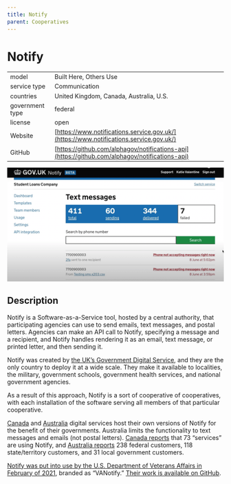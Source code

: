 ```yaml
---
title: Notify
parent: Cooperatives
---
```


# Notify

|                   |                                          |
|:------------------|:-----------------------------------------|
| model             | Built Here, Others Use
| service type      | Communication
| countries         | United Kingdom, Canada, Australia, U.S.
| government type   | federal
| license           | open
| Website           | [https://www.notifications.service.gov.uk/](https://www.notifications.service.gov.uk/)
| GitHub            | [https://github.com/alphagov/notifications-api](https://github.com/alphagov/notifications-api)

![notify screenshot](images/notify.png)

## Description

Notify is a Software-as-a-Service tool, hosted by a central authority, that participating agencies can use to send emails, text messages, and postal letters. Agencies can make an API call to Notify, specifying a message and a recipient, and Notify handles rendering it as an email, text message, or printed letter, and then sending it.

Notify was created by [the UK’s Government Digital Service](https://www.gov.uk/government/organisations/government-digital-service), and they are the only country to deploy it at a wide scale. They make it available to localities, the military, government schools, government health services, and national government agencies.

As a result of this approach, Notify is a sort of cooperative of cooperatives, with each installation of the software serving all members of that particular cooperative.

[Canada](https://notification.canada.ca/) and [Australia](https://notify.gov.au/) digital services host their own versions of Notify for the benefit of their governments. Australia limits the functionality to text messages and emails (not postal letters). [Canada reports](https://notification.canada.ca/activity) that 73 “services” are using Notify, and [Australia reports](https://notify.gov.au/) 238 federal customers, 118 state/territory customers, and 31 local government customers.

[Notify was put into use by the U.S. Department of Veterans Affairs in February of 2021](https://www.thoughtworks.com/news/vanotify), branded as “VANotify.” [Their work is available on GitHub](https://github.com/department-of-veterans-affairs/notification-api).
